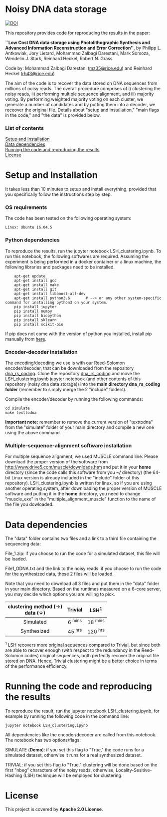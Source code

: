 # Noisy DNA data storage
[![DOI](https://zenodo.org/badge/255280136.svg)](https://zenodo.org/badge/latestdoi/255280136)

This repository provides code for reproducing the results in the paper:

**``Low Cost DNA data storage using Photolithographic Synthesis and Advanced Information Reconstruction and Error Correction''**, by
Philipp L. Antkowiak, Jory Lietard, Mohammad Zalbagi Darestani, Mark Somoza, Wendelin J. Stark, Reinhard Heckel, Robert N. Grass

Code by: Mohammad Zalbagi Darestani (mz35@rice.edu) and Reinhard Heckel (rh43@rice.edu)

The aim of the code is to recover the data stored on DNA sequences from millions of noisy reads. The overall procedure comprises of i) clustering the noisy reads, ii) performing multiple sequence alignment, and iii) majority voting. By performing weighted majority voting on each cluster, we generate a number of candidates and by putting them into a decoder, we receover the original file. Details about "setup and installation," "main flags in the code," and "the data" is provided below.

### List of contents
[Setup and Installation](#Setup-and-Installation) <br>
[Data dependencies](#Data-dependencies) <br>
[Running the code and reproducing the results](#Running-the-code-and-reproducing-the-results) <br>
[License](#License)

# Setup and Installation
It takes less than 10 minutes to setup and install everything, provided that you specifically follow the instructions step by step.

### OS requirements
The code has been tested on the following operating system:

	Linux: Ubuntu 16.04.5

### Python dependencies
To reproduce the results, run the jupyter notebook LSH_clustering.ipynb. To run this notebook, the following softwares are required. Assuming the experiment is being performed in a docker container or a linux machine, the following libraries and packages need to be installed.

        apt-get update
        apt-get install gcc
        apt-get install make
        apt-get install git
        apt-get install libboost-all-dev
        apt-get install python3.6       # --> or any other system-specific command for installing python3 on your system.
		pip install jupyter
		pip install numpy
		pip install biopython
		pip install sklearn
		pip install scikit-bio
		
If pip does not come with the version of python you installed, install pip manually from [here](https://ehmatthes.github.io/pcc/chapter_12/installing_pip.html).

### Encoder-decoder installation
The encoding/decoding we use is with our Reed-Solomon encoder/decoder, that can be downloaded from the repository [dna_rs_coding](https://github.com/reinhardh/dna_rs_coding). Clone the repository [dna_rs_coding](https://github.com/reinhardh/dna_rs_coding) and move the LSH_clustering.ipynb jupyter notebook (and other contents of this repository (noisy dna data storage)) into the **main directory dna_rs_coding folder** (remember to simply merge the 2 "include" folders).

Compile the encoder/decoder by running the following commands:

	cd simulate
 	make texttodna
**Important note:** remember to remove the current version of "texttodna" from the "simulate" folder of your main directory and compile a new one using the above command.

### Multiple-sequence-alignment software installation
For multiple sequence alignment, we used MUSCLE command line. Please download the proper version of the software from http://www.drive5.com/muscle/downloads.htm and put it in your **home** directory (since the code calls this software from you **~/** directory) (the 64-bit Linux version is already included in the "include" folder of this repository). LSH_clustering.ipynb is written for linux, so if you are using another operating system, after downloading the proper version of MUSCLE software and putting it in the **home** directory, you need to change "muscle_exe" in the "multiple_alignment_muscle" function to the name of the file you dowloaded. 

# Data dependencies

The "data" folder contains two files and a link to a third file containing the sequencing data:

File_1.zip: if you choose to run the code for a simulated dataset, this file will be loaded.

File1_ODNA.txt and the link to the noisy reads: if you choose to run the code for the synthesized data, these 2 files will be loaded.

Note that you need to download all 3 files and put them in the "data" folder in your main directory.
Based on the runtimes measured on a 6-core server, you may decide which options you are willing to pick.

| clustering method (&#8594;) <br /> data (&#8595;)   | Trivial       	      | LSH<sup>1</sup>	   |
| :--------------------------------------------------:|:---------------------:|:------------------:|
| Simulated      		      		      | 6 <sup>mins</sup>     | 18 <sup>mins</sup> |
| Synthesized      		      		      | 45 <sup>hrs</sup>     | 120 <sup>hrs</sup> |

<sup>1</sup> LSH recovers more original sequences compared to Trivial, but since both are able to recover enough (with respect to the redundancy in the Reed-Solomon codes) original sequences, both perfectly recover the original file stored on DNA. Hence, Trivial clustering might be a better choice in terms of the performance efficiency.


# Running the code and reproducing the results

To reproduce the result, run the jupyter notebook LSH_clustering.ipynb, for example by running the following code in the command line:

`jupyter notebook LSH_clustering.ipynb`

All dependencies like the encoder/decoder are called from this notebook. The notebook has two options/flags:

SIMULATE (**Demo**): if you set this flag to "True," the code runs for a simulated dataset, otherwise it runs for a real synthesized dataset.

TRIVIAL: if you set this flag to "True," clustering will be done based on the first "nbeg" characters of the noisy reads, otherwise, Locality-Sesitive-Hashing (LSH) techinque will be employed for clustering.

# License

This project is covered by **Apache 2.0 License**.

